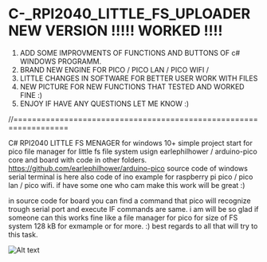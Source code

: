 # C-_RPI2040_LITTLE_FS_UPLOADER NEW VERSION !!!!! WORKED !!!!

1. ADD SOME IMPROVMENTS OF FUNCTIONS AND BUTTONS OF c# WINDOWS PROGRAMM.
2. BRAND NEW ENGINE FOR PICO / PICO LAN / PICO WIFI /
3. LITTLE CHANGES IN SOFTWARE FOR BETTER USER WORK WITH FILES
4. NEW PICTURE FOR NEW FUNCTIONS THAT TESTED AND WORKED FINE :)
5. ENJOY IF HAVE ANY QUESTIONS LET ME KNOW :)

//==================================================================

C# RPI2040 LITTLE FS MENAGER for windows 10+
simple project start for pico file manager for little fs file system usign earlephilhower / arduino-pico core and board with code in other folders.
https://github.com/earlephilhower/arduino-pico
source code of windows serial terminal is here also code of ino example for raspberry pi pico / pico lan / pico wifi. if have some one who cam make this work will be great :)

in source code for board you can find a command that pico will recognize trough serial port and execute IF commands are same.
i am will be so glad if someone can this works fine like a file manager for pico for size of FS system 128 kB for exmample or for more. :)
best regards to all that will try to this task.

<img src="/JPG_LITTLE_FS_UPLOADER/NEW_fs_managersss" alt="Alt text" title="Optional title">
